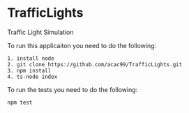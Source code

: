 # TrafficLights
Traffic Light Simulation

To run this applicaiton you need to do the following:
```
1. install node
2. git clone https://github.com/acac99/TrafficLights.git
3. npm install
4. ts-node index
```

To run the tests you need to do the following:
```
npm test
```
